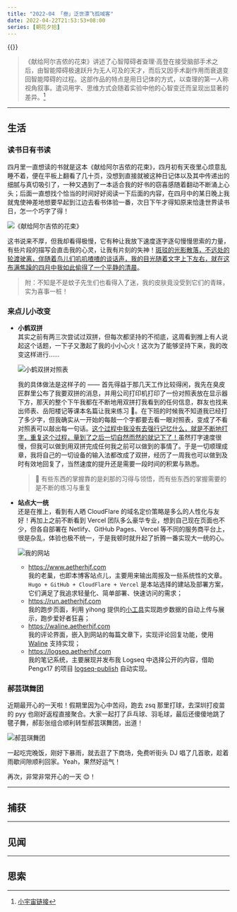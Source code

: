 ```yaml
---
title: "2022-04 「叁」泛世漂飞孤域客"
date: 2022-04-22T21:53:53+08:00
series: [朝花夕拾]
---
```


{{<music url="https://dl.wavpub.com/item/13_31563475_8184.m4a" name="Vol.121 献给阿尔吉侬的花束：有比变聪明更重要的事" artist="文化有限" cover="https://image-host-1255524710.cos.ap-beijing.myqcloud.com/img/CKwRIJEE_Lk8AAE2lQDcTWM0.jpeg" mutex=false >}}

> 《献给阿尔吉侬的花束》讲述了心智障碍者查理·高登在接受脑部手术之后，由智能障碍极速跃升为无人可及的天才，而后又因手术副作用而衰退变回智能障碍的过程。这部作品的特点是用日记体的方式，以查理的第一人称视角叙事。遣词用字、思维方式会随着实验中他的心智变迁而呈现出显著的差异。[^ref]

[^ref]: [小宇宙链接](https://www.xiaoyuzhoufm.com/episode/6254b37596911ea7995d97da)

---

## 生活

### 读书日有书读

四月里一直想读的书就是这本《献给阿尔吉侬的花束》，四月初有天夜里心烦意乱睡不着，便在平板上翻看了几十页，没想到直接就被这种日记体以及其中传递出的细腻与真切吸引了，一种又遇到了一本适合我的好书的窃喜感随着翻动不断涌上心头；后面一直想找个恰当的时间好好阅读一下后面的内容，在四月中的某日晚上我就鬼使神差地想要早起到江边去看书体验一番，次日下午才得知原来恰逢世界读书日，怎一个巧字了得！

![《献给阿尔吉侬的花束》](https://image-host-1255524710.cos.ap-beijing.myqcloud.com/img/20220504230858.png "凌晨江畔惬读书")

这书说来不厚，但我却看得极慢，它有种让我放下速度逐字逐句慢慢思索的力量，有些片段的描写会直击我的心灵，让我有片刻的失神！<u>斑驳的光影散落，不远处的轮渡驶离，伴随着鸟儿们叽叽喳喳的谈话声，我的目光随着文字上下左右，就在这布满焦躁的四月中我如此偷得了一个平静的清晨</u>。

> 附：不知是不是蚊子先生们也看得入了迷，我的皮肤竟没受到它们的青睐，实为喜事一桩！

### 来点儿小改变

- **小鹤双拼**  
  其实之前有两三次尝试过双拼，但每次都坚持的不彻底，这周看到推上有人说起这个话题，一下子又激起了我的小小心火！这次为了能够坚持下来，我的改变这样进行……

  ![小鹤双拼对照表](https://image-host-1255524710.cos.ap-beijing.myqcloud.com/img/20220504231833.png "小鹤双拼对照表")

  我的具体做法是这样子的 —— 首先得益于那几天工作比较得闲，我先在臭皮匠群里公布了我要双拼的消息，并用公司打印机打印了一份对照表放在显示器下方，那天的整个下午我都在不断地用双拼打我看到的任何信息，群友也找来出师表、岳阳楼记等课本名篇让我来练习 🤣。在下班的时候我不知道我已经打了多少字，但我确实从一开始的每敲一个字都要去看一眼对照表，变成了不看对照表可以敲出每一句话。<u>这个过程中我没有去强行记忆什么，就是不断地打字，重复这个过程，量到了之后一切自然而然的就记下了！</u>虽然打字速度很慢，但我可以做到用双拼完成任何我之前可以做到的事情了。于是一切顺理成章，我将自己的一切设备的输入法都改成了双拼，经历了一周我也可以做到及时有效地回复了，当然速度的提升还是需要一段时间的积累与熟悉。

  > 🎈 有些东西的掌握靠的是刹那的习得与领悟，而有些东西的掌握需要的是不断的练习与重复

- **站点大一统**  
  还是在推上，看到有人晒 CloudFlare 的域名定价策略是多么的人性化与友好！再加上之前不断看到 Vercel 团队多么豪华专业，想到自己现在页面也不少，但各自部署在 Netlify、GitHub Pages、Vercel 等不同的服务商平台上，很是杂乱，体验也极不统一，于是我顿时就升起了折腾一番实现大一统的心。

  ![我的网站](https://image-host-1255524710.cos.ap-beijing.myqcloud.com/img/20220504231650.png "星河一方")

  - https://www.aetherhjf.com  
    我的老巢，也即本博客站点儿，主要用来输出周报及一些系统性的文章。`Hugo + GitHub + CloudFlare + Vercel` 是本站选择的建站及部署方案，它们满足了我追求轻量化、简单部署、快速访问的需求；
  - https://run.aetherhjf.com  
    我的跑步页面，利用 yihong 提供的[小工具](https://github.com/yihong0618/running_page)实现跑步数据的自动上传与展示，跑步爱好者狂喜；
  - https://waline.aetherhjf.com  
    我的评论界面，嵌入到网站的每篇文章下，实现评论回复功能，使用 [Waline](https://waline.js.org/) 支持实现；
  - https://logseq.aetherhjf.com  
    我的笔记系统，主要展现并发布我 Logseq 中选择公开的内容，借助 Pengx17 的项目 [logseq-publish](https://github.com/pengx17/logseq-publish) 自动实现。

### 郝芸琪舞团

近期最开心的一天啦！假期里因为心中苦闷，跑去 zsq 那里打球，去深圳打疫苗的 pyy 也刚好返程直接聚合。大家一起打了乒乓球、羽毛球，最后还傻傻地跳了毽子舞，郝彭张组合顺利转型郝芸琪舞团，出道！

![郝芸琪舞团](https://image-host-1255524710.cos.ap-beijing.myqcloud.com/img/20220504232132.png "毽子舞！")

一起吃完晚饭，刚好下暴雨，就去逛了下商场，免费听街头 DJ 唱了几首歌，趁着雨歇间隙顺利回家。Yeah，果然好运气！

再次，非常非常开心的一天 😊！

---

## 捕获

---

## 见闻

---

## 思索
